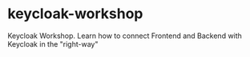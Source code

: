 # keycloak-workshop
Keycloak Workshop. Learn how to connect Frontend and Backend with Keycloak in the "right-way"
